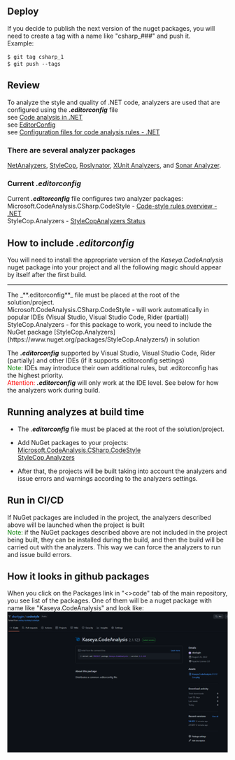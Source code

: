 ## Deploy

If you decide to publish the next version of the nuget packages, you will need to create a tag with a name like "csharp_###" and push it.
<br />Example:
```
$ git tag csharp_1
$ git push --tags
```

## Review

To analyze the style and quality of .NET code, analyzers are used that are configured using the _**.editorconfig**_ file
<br />see [Code analysis in .NET](https://docs.microsoft.com/en-us/dotnet/fundamentals/code-analysis/overview)
<br />see [EditorConfig](https://editorconfig.org/)
<br />see [Configuration files for code analysis rules - .NET](https://docs.microsoft.com/en-us/dotnet/fundamentals/code-analysis/configuration-files)

### There are several analyzer packages

[NetAnalyzers](https://docs.microsoft.com/en-us/visualstudio/code-quality/roslyn-analyzers-overview?view=vs-2022), [StyleCop](https://www.nuget.org/packages/StyleCop.Analyzers/), [Roslynator](https://www.nuget.org/packages/Roslynator.Analyzers/), [XUnit Analyzers](https://www.nuget.org/packages/xunit.analyzers/), and [Sonar Analyzer](https://www.nuget.org/packages/SonarAnalyzer.CSharp/).

### Current _.editorconfig_

Current _**.editorconfig**_ file configures two analyzer packages:
<br />Microsoft.CodeAnalysis.CSharp.CodeStyle - [Code-style rules overview - .NET](https://docs.microsoft.com/en-us/dotnet/fundamentals/code-analysis/style-rules/)
<br />StyleCop.Analyzers - [StyleCopAnalyzers Status](https://dotnetanalyzers.github.io/StyleCopAnalyzers)

## How to include _.editorconfig_

You will need to install the appropriate version of the _Kaseya.CodeAnalysis_ nuget package into your project and all the following magic should appear by itself after the first build.
<hr />
The _**.editorconfig**_ file must be placed at the root of the solution/project.
<br />Microsoft.CodeAnalysis.CSharp.CodeStyle - will work automatically in popular IDEs (Visual Studio, Visual Studio Code, Rider (partial))
<br />StyleCop.Analyzers - for this package to work, you need to include the NuGet package [StyleCop.Analyzers](https://www.nuget.org/packages/StyleCop.Analyzers/) in solution

The _**.editorconfig**_ supported by Visual Studio, Visual Studio Code, Rider (partially) and other IDEs (if it supports .editorconfig settings)
<br /><span style="color:green">Note:</span> IDEs may introduce their own additional rules, but .editorconfig has the highest priority.
<br /><span style="color:red">Attention:</span> _**.editorconfig**_  will only work at the IDE level. See below for how the analyzers work during build.

## Running analyzes at build time

* The ._**editorconfig**_ file must be placed at the root of the solution/project.
* Add NuGet packages to your projects:
  <br />[Microsoft.CodeAnalysis.CSharp.CodeStyle](https://www.nuget.org/packages/Microsoft.CodeAnalysis.CSharp.CodeStyle/)
  <br />[StyleCop.Analyzers](https://www.nuget.org/packages/StyleCop.Analyzers/)

* After that, the projects will be built taking into account the analyzers and issue errors and warnings according to the analyzers settings.

## Run in CI/CD

If NuGet packages are included in the project, the analyzers described above will be launched when the project is built
<br /><span style="color:green">Note:</span> if the NuGet packages described above are not included in the project being built, they can be installed during the build, and then the build will be carried out with the analyzers. This way we can force the analyzers to run and issue build errors.

## How it looks in github packages

When you click on the Packages link in "<>code" tab of the main repository, you see list of the packages. One of them will be a nuget package with name like "Kaseya.CodeAnalysis" and look like:
![Screenshot](./code_analyze_package.png)

